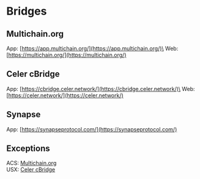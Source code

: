 # Bridges

## Multichain.org

App: [https://app.multichain.org/](https://app.multichain.org/)\
Web: [https://multichain.org/](https://multichain.org/)

## Celer cBridge

App: [https://cbridge.celer.network/](https://cbridge.celer.network/)\
Web: [https://celer.network/](https://celer.network/)

## Synapse

App: [https://synapseprotocol.com/](https://synapseprotocol.com/)

## Exceptions

ACS: [Multichain.org](bridges.md#multichain.org)\
USX: [Celer cBridge](bridges.md#celer-cbridge)

